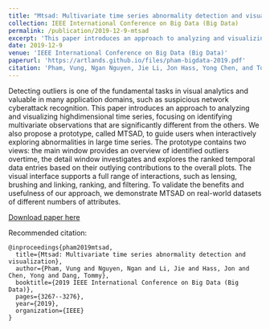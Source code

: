 ```yaml
---
title: "Mtsad: Multivariate time series abnormality detection and visualization"
collection: IEEE International Conference on Big Data (Big Data)
permalink: /publication/2019-12-9-mtsad
excerpt: 'This paper introduces an approach to analyzing and visualizing highdimensional time series, focusing on identifying multivariate observations that are significantly different from the others. We also propose a prototype, called MTSAD, to guide users when interactively exploring abnormalities in large time series.'
date: 2019-12-9
venue: 'IEEE International Conference on Big Data (Big Data)'
paperurl: 'https://artlands.github.io/files/pham-bigdata-2019.pdf'
citation: 'Pham, Vung, Ngan Nguyen, Jie Li, Jon Hass, Yong Chen, and Tommy Dang. "Mtsad: Multivariate time series abnormality detection and visualization." In 2019 IEEE International Conference on Big Data (Big Data), pp. 3267-3276. IEEE, 2019.'
---
```

Detecting outliers is one of the fundamental tasks in visual analytics and valuable in many application domains, such as suspicious network cyberattack recognition. This paper introduces an approach to analyzing and visualizing highdimensional time series, focusing on identifying multivariate observations that are significantly different from the others. We also propose a prototype, called MTSAD, to guide users when interactively exploring abnormalities in large time series. The prototype contains two views: the main window provides an overview of identified outliers overtime, the detail window investigates and explores the ranked temporal data entries based on their outlying contributions to the overall plots. The visual interface supports a full range of interactions, such as lensing, brushing and linking, ranking, and filtering. To validate the benefits and usefulness of our approach, we demonstrate MTSAD on real-world datasets of different numbers of attributes.

[Download paper here](https://artlands.github.io/files/pham-bigdata-2019.pdf)

Recommended citation: 

```
@inproceedings{pham2019mtsad,
  title={Mtsad: Multivariate time series abnormality detection and visualization},
  author={Pham, Vung and Nguyen, Ngan and Li, Jie and Hass, Jon and Chen, Yong and Dang, Tommy},
  booktitle={2019 IEEE International Conference on Big Data (Big Data)},
  pages={3267--3276},
  year={2019},
  organization={IEEE}
}
```